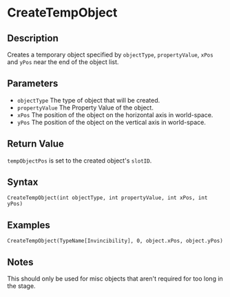# CreateTempObject

## Description
Creates a temporary object specified by `objectType`, `propertyValue`, `xPos` and `yPos` near the end of the object list.

## Parameters
- `objectType`
The type of object that will be created.
- `propertyValue`
The Property Value of the object.
- `xPos`
The position of the object on the horizontal axis in world-space.
- `yPos`
The position of the object on the vertical axis in world-space.

## Return Value
`tempObjectPos` is set to the created object's `slotID`.

## Syntax
```
CreateTempObject(int objectType, int propertyValue, int xPos, int yPos)
```

## Examples
```
CreateTempObject(TypeName[Invincibility], 0, object.xPos, object.yPos)
```

## Notes
This should only be used for misc objects that aren't required for too long in the stage.